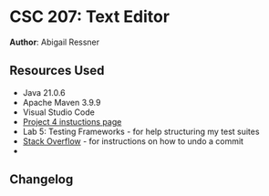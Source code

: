 # CSC 207: Text Editor

**Author**: Abigail Ressner

## Resources Used

+ Java 21.0.6
+ Apache Maven 3.9.9
+ Visual Studio Code
+ [Project 4 instuctions page](https://osera.cs.grinnell.edu/ttap/data-structures-labs/text-editor.html)
+ Lab 5: Testing Frameworks - for help structuring my test suites
+ [Stack Overflow](https://stackoverflow.com/questions/50091802/vs-code-commit-undo) - for instructions on how to undo a commit
+ 

## Changelog

